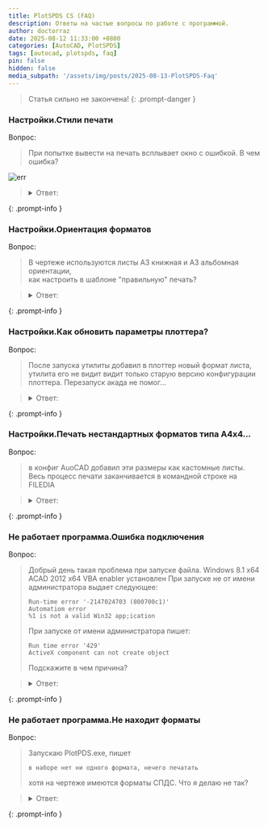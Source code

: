 ```yaml
---
title: PlotSPDS CS (FAQ)
description: Ответы на частые вопросы по работе с программой.
author: doctorraz
date: 2025-08-12 11:33:00 +0800
categories: [AutoCAD, PlotSPDS]
tags: [autocad, plotspds, faq]
pin: false
hidden: false
media_subpath: '/assets/img/posts/2025-08-13-PlotSPDS-Faq'
---
```


> Статья сильно не закончена!
{: .prompt-danger }

 

###  Настройки.Стили печати 

Вопрос:
> При попытке вывести на печать всплывает окно с ошибкой. В чем ошибка?

![err](Err-stb.png)

> <details><summary>Ответ: </summary>
> <p>
> 
> Вы печатаете в <i>именованных</i> стилях, а программа может выводить на печать только в <i>цветозависимых</i>.
> 
> </p>
> </details> 
{: .prompt-info }
 
### Настройки.Ориентация форматов

Вопрос:
> В чертеже используются листы А3 книжная и А3 альбомная ориентации, <br/>
как настроить в шаблоне "правильную" печать?

> <details><summary>Ответ: </summary>
> <p>
> 
> Никаких настроек в шаблоне производить не требуется<br/>
> В шаблоне задается только желательный формат, принтер и стиль печати<br/>
> Масштаб и <i>ориентация</i> определяются автоматически, по свойствам формата
> 
> </p>
> </details> 
{: .prompt-info }

### Настройки.Как обновить параметры плоттера? 

Вопрос:
> После запуска утилиты добавил в плоттер новый формат листа, \
> утилита его не видит видит только старую версию конфигурации плоттера. Перезапуск акада не помог...

> <details><summary>Ответ: </summary>
> <p>
> 
> В окне "Шаблоны" в правом верхнем углу кнопка, так и называется <b>Обновить принтеры</b>
> 
> </p>
> </details> 
{: .prompt-info }


### Настройки.Печать нестандартных форматов типа А4х4...

Вопрос:
> в конфиг AuoCAD добавил эти размеры как кастомные листы.
> Весь процесс печати заканчивается в командной строке на FILEDIA

> <details><summary>Ответ: </summary>
> <p>
> 
> в настройке шаблонов программы надо каждому формату задать принтер, лист и т.д. (один раз)
> Двойным кликом по строке.<br/>
> Шаблонов можно сделать сколько угодно.
> 
> </p>
> </details> 
{: .prompt-info }

 




 

### Не работает программа.Ошибка подключения

Вопрос:
> Добрый день такая проблема при запуске файла.
> Windows 8.1 x64 ACAD 2012 x64 VBA enabler установлен
> При запуске не от имени администратора выдает следующее:
> ```
> Run-time error '-2147024703 (800700c1)'
> Automatiom error
> %1 is not a valid Win32 app;ication
> ```
> При запуске от имени администратора пишет:
> ```
> Run time error '429'
> ActiveX component can not create object
> ```
> Подскажите в чем причина?

> <details><summary>Ответ: </summary>
> <p>
> 
> Происходит это из-за того, что программа не может подключиться к серверу МcCOM2<br/>
> Причин может быть несколько:
> <ol>
> <li> Не запущен СПДС CS <br/>
> - решение: запускать СПДС только родным ярлыком программы.</li>
> <li> Была удалена <br> предыдущая </br> версия СПДС ПОСЛЕ установки более новой версии. <br/>
> - решение: заново зарегистрировать библиотеку МcCOM2.dll, или переустановить СПДС.</li>
> <li> Запускается энаблер СПДС и не позволяет подключиться к серверу МcCOM2. <br/>
> - решение: т.к. у нас есть СПДС, то <i>mcsEnabler</i> не нужен,<br/>
> при закрытом AutoCAD, надо переименовать файл <b>mcsEnabler.dbx</b>, расположенный в <br/>
> <i>c:\Program Files\CSoft\СПДС GraphiCS ХХ\mgХxХХ\mcsEnabler.dbx</i></li>
> <li>Возможно PlotPDS и AutoCAD запущены из под разных учетных записей или с разными правами<br/>
> - решение: 
>     <ol>
>     <li> Прописать каталог программы печати в путях поиска AutoCAD </li>
>     <li> Для запуска программы из среды AutoCAD можно применить такой lisp:<br/>
>     (defun C:пч () (startapp "PlotSPDS.exe") (princ))</li>
>     </ol>
> </li>
>
>
>
> </ol>
> 
> </p>
> </details> 
{: .prompt-info }

### Не работает программа.Не находит форматы

Вопрос:
> Запускаю PlotPDS.exe, пишет 
> ```
> в наборе нет ни одного формата, нечего печатать
>```
> хотя на чертеже имеются форматы СПДС.
> Что я делаю не так?

> <details><summary>Ответ: </summary>
> <p>
> 
> Если при этом нет никаких ошибок и сообщений, а форматы точно есть на чертеже, возможно запущено несколько экземпляров CAD (программа может подключаться только к одному).<br/>
> - решение: оставить в работе один экземпляр CAD
>
> </p>
> </details> 
{: .prompt-info }


 

<!--


Unknown18 января 2016 г. в 10:39
Здравствуйте, Андрей. Спасибо за прогу. Значительно упростила жизнь.
Только вот после праздников перестала запускаться. Не видит СПДС, хотя он запущен и форматы есть. Вот, что выдаёт https://drive.google.com/open?id=1arSfFo-6WEqyqOQROQAiCAI3u9jFzhCFvA

Ответить
Ответы

moleval18 января 2016 г. в 10:57
у меня такое сообщение вылазит если Autocad запущен с двойного клика по файлу. Если Autocad запущен с ярлыка Autocad, либо я ярлыка СПДС такой проблемы нет. Хочу уточнить что СПДС добавлен в автозагрузку (только loader), меню СПДС тоже подгружены.


doctorraz18 января 2016 г. в 19:15
переименовываем файл mcsEnabler.dbx (лежит в папке с СПДС)
Все должно заработать нормально.
=================
При запуске двойным кликом Автокад может запуститься с другим профилем и т.о. СПДС может тупо не стартовать.
Но если mcsEnabler.dbx переименован, то при последующей подгрузке СПДС все должно работать нормально.

 

Ответить

Unknown30 июня 2016 г. в 13:06
акад 12, спдс 8.0.1307 скачал обе последние версии програмульки. одна выдает "в наборе нет ни одного формата нечего печатать", другая ошибку mscomct2.ocx or one of its dependencies not correctly registered: a file is missing or invalid.
в модуле plotspds.ini.main
в строке 570
номер ошибки 339
plotspds будет зкарыт

как с этим бороться?

Ответить
Ответы

doctorraz30 июня 2016 г. в 13:34
Бороться с этим не надо))
<<акад 12, спдс 8.0.1307 скачал обе последние версии програмульки. одна выдает "в наборе нет ни одного формата нечего печатать"
в статье написано, что версия 1.2.30 под СПДС 8.0.ххх не работает - решение обновить СПДС хотя бы до 8.1
<<другая ошибку mscomct2.ocx or one of its dependencies not correctly registered: a file is missing or invalid.
в системе нет или не зарегистрирована библиотека mscomct2.ocx - решение скачать и зарегистрировать библиотеку.

Ответить

Александр Куценко7 июля 2016 г. в 18:03
Нашел еще один момент. Если Автокад запускается посредством двойного клика на файл DWG, а СПДС в последствии подгружается после клика на любой спдс-инструмент, то PlotSPDS выдаёт ошибку "СПДС не запущен! Или с ним нет связи!" Приходится повторно перезапускать автокад, но уже через ярлык СПДС.

Ответить
Ответы

doctorraz7 июля 2016 г. в 18:38
Уже не раз писал здесь и на форумах...
При запуске двойным кликом по файлу с объектами СПДС, сам СПДС не подгружается, а запускается так называемый mcsEnabler, который дает ограниченный доступ к свойствам объектов СПДС.
При вызове команды СПДС, CSСПДС стартует, но в этом случае COM интерфейс к объектам недоступен, поэтому PlotSPDS жалуется, что нет связи.(возможны и другие проблемы с СПДС)
Решение:
1. запускать с ярлыка
2. переименовать файл mcsEnabler.dll (находится в c:\Program Files\CSoft\СПДС GraphiCS 10\mgХХХХ\mcsEnabler.dbx)
==========
ЗЫ иначе непобедимо, по видимому так сисофт защищается (блокирует СОМ, при старте энаблера)

 

Unknown31 августа 2016 г. в 14:49
Андрей, добрый день! ИД: Windows 8.1, AutoCAD 2016, СПДС 10. При добавлении (первичный запуск) или обновлении принтеров для части принтеров, зарегистрированных в системе проявляется следующая ошибка:
Устройство печати =ИМЯ принтера= не будет добавлено в набор!
Ошибка: The remote server machine does not exist or is unavailable
В модуле: PlotSPDS.Utilites.SetDevIni
В строке:310 (а также в строке 440)
Номер ошибки: 462

Ответить
Ответы

doctorraz31 августа 2016 г. в 14:58
Программа не может добавить конфигурацию этого устройства печати в набор.
Скорее всего не сможете напечатать на этом устройстве и руками.
В остальном все должно работать нормально.

Ответить

Unknown22 ноября 2016 г. в 12:15
Андрей, при печати теряется сглаживание, а именно логотип организации к примеру созданный линиями, штриховками и запихнутый в штамп через распознавание печатается ломанными отрезками. Шрифт который поставляет СПДС тоже выводится с небольшим изломом, но уже не только в штампе, но и на чертеже. При печати в штатном dwg принтере такие же проблемы. Настройки акада крутить нужно или дефекты СПДСа?

Ответить
Ответы

doctorraz22 ноября 2016 г. в 12:46
Проверить легко... все взорвать и вывести на печать не запуская СПДС.. Средствами самого АК.
Но осмелюсь предположить, что кто-то в настройках печати поставил черновое качество. Поставить "нормальное" и проверить.
На файлик бы этот взглянуть.

Ответить

Александр Куценко7 декабря 2016 г. в 19:21
Андрей здравствуйте, при печати в ПДФ выдает ошибку. Подскажите как исправить.


(Команда: (command "_script" "C:/Users/Konstr3/AppData/Roaming/PlotSPDS/1.scr")
Введите имя списка листов : C:\Users\Konstr3\AppData\Roaming\PlotSPDS\1.dsd
'D:\WORK\ Горького\ПЕРЕЕЗД\КР-06_Підсилення балки_Зам.1.pdf': Есть ошибки)

Отчет о печати Автокада:

Файл: D:\WORK\ Горького\ПЕРЕЕЗД\КР-06_Підсилення балки_Зам.1.dwg
Категория:
Набор параметров листа:
Имя устройства:
Путь к файлу чертежа:
Формат листа:

ОШИБКА: Устройство не найдено

Ответить
Ответы

doctorraz7 декабря 2016 г. в 21:03
обновить принтеры в программе пробовали?
какой АК? в 2017 вроде не работает. с СПДС11 не тестировалось


Александр Куценко8 декабря 2016 г. в 13:46
Обновлял, и пробовал удалять папку PlotSPDS из Roaming. AutoCAD2016 + СПДС10 64 бит. Единственное что я после установки Автокада удалил все его стандартные плоттеры, но потом DWG в PDF повторно сделал. Может ваша программа привязана к названию принтера и они сейчас не совпадают?


doctorraz8 декабря 2016 г. в 15:47
PlotSPDS имена и настройки плоттеров получает у АК, в себе ничего по умолчанию не хранит.
Проверь публикация и печать средствами АК в PDF работает?, а на на созданный плоттер печатает?
АК использует встроенный DWG to PDF для публикации PDF. Не надо было ничего удалять, максимум .. это спрятать от АК неиспользуемые плоттеры в другую папку.
Уверен, что проблема не в программе, а удаленных плоттерах.. восстанавливай и все заработает


Александр Куценко8 декабря 2016 г. в 20:03
так восстановил же, а печать все равно не идет

Вот список плоттеров из файла SpPlotPlot.ini

[Printer]
0=DWG в PDF.pc3
1=HP 8150
2=HP Z2100
3=HP1220_#3
4=HP1220_#5
5=HP1220_#ing
6=HP1280_#2
7=HP1280_#4
8=Нет

Что не так? почему не печатет в ПДФ ?


Александр Куценко9 декабря 2016 г. в 12:25
Если бы я знал, что нужно сделать, то не стал бы вас тут напрягать.........


doctorraz9 декабря 2016 г. в 13:21
я тебе сразу написал, что надо сделать.. восстановить стандартные принтеры АК!!!
в 2016 немного изменена публикация, там несколько вариантов вывода в PDF при публикации... и Ак2016 там это делает немного по другому.
у меня нет 2016 АК, что бы разобраться с этим вопросом, восстанови что удалил и все заработает.
В логе написано "Устройство не найдено"
При печати в пдф плотспдс не указывает явно принтер, он просто сообщает ак, что нужно вывести в пдф, а АК виртуальный плоттер выбирает сам, этого плоттера в АК нет ты его удалил, поэтому ошибка печати.


freelancer9 декабря 2016 г. в 13:27
vot tut moi ploteri iz 2016 (esli pomogut)
https://www.dropbox.com/sh/s6te9symm1et43a/AAAq3AqevNPRxz_IkudAB6zFa?dl=1


Александр Куценко9 декабря 2016 г. в 14:00
Спасибо вам обоим! Скопировал все принтеры из архива и пачать прошла!


freelancer9 декабря 2016 г. в 14:07
rad shto poluchilosi,
bili i u menea odin raz problemi s failami pecheati(toje udalil/peremestil), posle etogo vsegda dobavleaiu svoi .pc3 faili "odelinoi strokoi".
https://yadi.sk/i/o7cbBla632hqTK

Ответить

Unknown20 декабря 2016 г. в 10:16
Андрей, добрый день! Заметил в About PlotSPDS прописано - Эта копия программы будет работать до 31.12.2016. Отсюда вопрос, после НГ программа работать не будет? Что нужно будет сделать? К этому времени будет выпущена обновленная версия? На самом деле не очень хочется сюрпризов с неработающей программой печати. Так уж повелось, привык с ней работать))).

Ответить

Unknown20 декабря 2016 г. в 10:27
Андрей обещал (при условии, что допилит) демократично подойти к ценовой политике...

Ответить

Unknown4 января 2017 г. в 15:44
Андрей приветствую! Поздравляю с НГ! Здоровья и финансового благополучия желаю!
С новым файлом PlotSPDS возникли сложности при попытке отправить на печать, всплывающее окно оповещает об ошибке - https://drive.google.com/open?id=0B3KF4JA-PbY5Y00zTGJxZzZwTEU.
AutoCAD естественно запускается через - CS Интегратор for AutoCAD.
Где искать проблему?
Спасибо!

Ответить
Ответы

doctorraz6 января 2017 г. в 10:30
Код программы не менялся
Сто раз уже обсуждалось... переименуй энаблер c:\Program Files\CSoft\СПДС GraphiCS 10\mgХХХХ\mcsEnabler.dbx
он запускается и блокирует работу МсСОМ

Ответить

Dmitri27 января 2017 г. в 07:51
У меня autocad 2016? СПДС 10, windows 10, при запуске PlotSPDS.exe дает сообщение об отсутствии связи. Ошибка в модуле PlotSPDS.ini.main, в строке 180, номер ошибки - 429

Ответить
Ответы

doctorraz27 января 2017 г. в 08:09
PlotSPDS не видит АК
Автокад с СПДС'ом запускаешь?

Ответить

Dmitri28 января 2017 г. в 12:40
Вместо (Unknown)
Андрей большое спасибо, программка классно работает. С запуском разобрался.
Как предложение, сделать кнопку выбора для нового пути куда сохранять.

Ответить
Ответы

doctorraz30 января 2017 г. в 10:45
Хорошо, что понравилось...
Идей по улучшению функционала PlotSPDS много, нет времени и стимулов для их реализации.


Dmitri11 февраля 2017 г. в 09:27
Чем могу помочь, если что-то дописать или дизайн или деньгами....


Александр Куценко11 февраля 2017 г. в 11:43
Присоединяюсь к вопросу


doctorraz11 февраля 2017 г. в 12:21
Спасибо!
Донат всегда кстати.

Ответить

Unknown6 февраля 2017 г. в 22:51
делал одно и тоже на работе и дома по настройке нестандартных форматов-на работе все запускается, дома выдает ошибку и не печатает. в чем может быть причина?

Ответить
Ответы

doctorraz7 февраля 2017 г. в 08:17
значит ни одно и то жэ...
какая ошибка? скриншот желательно приложить


Unknown8 февраля 2017 г. в 19:30
http://hkar.ru/NBXF
http://hkar.ru/NBXH
http://hkar.ru/NBXI
http://hkar.ru/NBXJ

какая то еще инфа нужна?


doctorraz11 февраля 2017 г. в 12:17
похоже на AutoCAD 2016 или выше... печать в ПДФ производится на плоттер "AutoCAD PDF (General Documentation)", который по всей видимости удален, надо восстановить этот виртуальный принтер.


Unknown14 февраля 2017 г. в 00:31
в настройках ведь стоит принтер DWG to PDF и автокад 2013 стоит у меня


doctorraz14 февраля 2017 г. в 13:03
однозначно у тебя проблемы с АК, похоже неверно настроил принтер или пытаешься печатать на несуществующий.
Запусти в PlotSPDS в шаблонах "Проверить шаблон"
если не найдет ошибок, то
пришли мне в архиве на почту doctorRAZ@yandex.ru
c:\Users\[ИмяПользователя]\AppData\Roaming\PlotSPDS\ после последней неудачной печати
c:\Users\[ИмяПользователя]\AppData\Roaming\Autodesk\AutoCAD Electrical 2015\R20.0\rus\Plotters\
и лог последней неудачной печати
------------
будем разбираться дальше по почте

Ответить

moleval7 февраля 2017 г. в 12:14
Друзья, переустановил акад, не могу вспомнить как навесить запуск PlotSPDS на кнопку, и куда ложить файлик. Прошу помочь.

Ответить
Ответы

doctorraz7 февраля 2017 г. в 12:22
кнопка или пункт меню:
^C^C(startapp "PlotSPDS")
-----------------
лисп на алиас кнопок:
(defun C:пч()
(startapp "PlotSPDS.exe")
(princ)
)
--------------
положить по пути поиска файлов АК, рабочих, вспомогательных, доверенных

Ответить

moleval7 февраля 2017 г. в 13:02
при запуске с кнопки возвращает - Команда: (startapp "PlotSPDS") nil
при запуске с иконки программы - все нормально

Ответить
Ответы

doctorraz7 февраля 2017 г. в 14:05
прописать папку с PlotSPDS в пути поиска АК
Автокад перезапустить.
или скопировать программу в каталог который уже есть в пути поиска АК
я жэж выше все расписал...


moleval8 февраля 2017 г. в 05:27
спасибо, помогло закидыванием программы в предустановленную доверенную папку
видать на 10-ке винде проблемы с раздачей прав - открывает заданную мной папку только в режиме для чтения

Ответить

Unknown14 февраля 2017 г. в 08:43
сегодня plot spds внезапно выдал вот такую новость http://hkar.ru/NIlG
при том что сначала все делал правильно, а потом вдруг сломался. перезапуск компа, спдс, повторное скачивание вашей чудесной программки не помог(

Ответить
Ответы

doctorraz14 февраля 2017 г. в 09:37
переименуй файл энаблера c:\Program Files\CSoft\СПДС GraphiCS 10\mgХХХХ\mcsEnabler.dbx
он запускается и блокирует работу МсСОМ
-----------
на будущее запускай АК с ярлыка СПДС, а не даблкликом по файлу чертежа

Ответить

freelancer21 марта 2017 г. в 18:38
dobrii deni.
U menea problema, ne pechataetsea nestandartnie listi (A4x3, A4x4...), A3 normalino pechataiutsea.
Pri pechati nestandartnih listov - oshibka
https://yadi.sk/i/Ljv_ep0A3GDLSR
PS.: esti polnii dostup k disk "C" i "D".

Ответить
Ответы

freelancer21 марта 2017 г. в 19:35
Na drugoi PC ta je problema.
thx.


doctorraz28 марта 2017 г. в 19:26
поправил определение форматов в программе.
Скачивайте тестируйте


freelancer28 марта 2017 г. в 21:33
https://yadi.sk/i/nlqz3HXX3GRwHe
toje samoe.
eto toliko u menea ne ranotaet nestandartnie formati? ranishe vse raborali.


doctorraz28 марта 2017 г. в 21:50
где проблемный файл, чертежа?
удалял ли автокадовские принтеры?
что изменил?
----------------------
получается только у тебя,не работает
вспоминай, что изменил.


freelancer29 марта 2017 г. в 16:35
1. liuboi cherteoj.
2. ne udaleal.
3. izmenil moi .pc3 file, no toliko odin format - a tut vse ne rabotaiut.
PS. esli nestandartnii format najimaiu "vpisati" v drugoi standartnii format to rabotaet.


doctorraz29 марта 2017 г. в 20:37
у меня по фото проблема лечить всегда была, а со слов тем более не могу..
давай с чего-нибудь начнем:
Версия автокад
версия спдс
файл чертежа который не печатается
файлы принтеров c:\Users\юзер\AppData\Roaming\Autodesk\AutoCAD 2015\R20.0\rus\Plotters\
файлы c:\Users\юзер\AppData\Roaming\PlotSPDS\
-----------
не печатает вообще, или только пдф или на жэлезный?
---------------------
но коль у всех работает, а у тебя нет, вывод один, проблема рукотворная


freelancer29 марта 2017 г. в 23:28
1. autocad 2016 (v 2013 toje);
2. spds 10.0.1853 (pochti kak u vseh);
3. esti
4. https://yadi.sk/i/KxJWtztX3GU7Cx
5. esti
https://yadi.sk/d/WJXpMuA03GU7bd

ne pechataet toliko cherez PlotSPDS, v obichnom "CTRL+P" vseo OK.
PS. U menea bil gliuc kakoito mejdu project studio i SPDS i s teh por oni vmeste(v tu je versiu autocad) uje ne rabotaiut i PlotSPDS toje ne pechataet nestandartnie formati.



doctorraz30 марта 2017 г. в 08:42
попробуй из вкладки шаблоны "обновить принтеры", а потом "проверить шаблоны"
Похоже он не находит принтер R_DWF
его нет в Plotters - from C.
Настрой для пробы на другой принтер.


freelancer30 марта 2017 г. в 22:38
obnovil, proveril - toje samoe.
kak ne nahodit esli ea cherez nevo pechataiu standartnie formati.
v ploters from C netu, evo tam i nebilo, ea vsegda dodavleaiu novii puti dlea svoih printerov(uje 5 let tak delaiu).
ea daje delal novii .pc3 i .pmp file i toje ne rabotaet.
Poka ne razberusi budu pechatati nestandartnie formati "rukami"(cherez CTRL*P).


doctorraz1 апреля 2017 г. в 21:11
На других принтерах то жэ самое?


freelancer1 апреля 2017 г. в 21:25
da, pechatati nestantandartnie formati na liboi printer ne rabotaet.
Daje sheas proboval na chistuiu sistemu.
https://yadi.sk/i/ObCZbia13GYzMk
https://yadi.sk/i/5ksU89C23GYzRe


doctorraz3 апреля 2017 г. в 18:45
Он тебе русским языком по английски пишет "The plotters folder read only:!!!"
Нет прав записи у АК на папки плоттеров.


freelancer4 апреля 2017 г. в 05:54
spasibo za pomoshi.
- kak ea hotel reshiti problemu:
dobavil puti failov pechati vezde gde toliko mojno v autocad - ne pomogalo.
- kak reshil:
postavil svoi faili pechati v "C:\Users\DEEMA\appdata\roaming\autodesk\autocad 2016\r20.1\enu\plotters" i rabotaet.
pochemuto kajdii raz pered pechatiu nujno obnovleati printeri shtob pechatal.

PS: Za vremea ispolizovania PLOTSPDS.exe takogo nebilo.


freelancer14 апреля 2017 г. в 14:41
eheo odna problema, ne nahodit formati.
navernoe eto toliko u menea tak.
https://youtu.be/WPGeqgQXiH0


doctorraz14 апреля 2017 г. в 15:38
какие версии разрядность АК, СПДС?
Не находит форматы в конкретном файле или вообще во всех файлах? Пришли мне файл в котором не находит форматы

Ответить

Unknown3 мая 2017 г. в 04:22
Добрый день Андрей!
Для NanoCAD SPDS есть такая возможность?

Ответить
Ответы

doctorraz3 мая 2017 г. в 08:45
Добрый день, Александр!
Нет для NanoCAD SPDS такой возможности нет.

Ответить

Александр Куценко8 августа 2017 г. в 14:57
Андрей здравствуйте! Столкнулся с такой прроблемой. Если необходимость печать в PDF большое количество листов. Если листы расположены в одну строку, все нормально. Но когда листы расположены в несколько строк, например 4 строки по 4 листа в одной строке и пронумерованы последовательно, то в результирующем PDF они перемешаны полностью рандомно. Тоесть вобще никой последовательности нет. 1 лист может быть на 9 месте, например. В программе в боксе "Как сортировать" стоит "LR->UD" Подскажите что делаю не так?

Ответить
Ответы

Александр Куценко8 августа 2017 г. в 15:37
Сделал тестовый файлик и результат создания PDF
https://drive.google.com/open?id=0B9Lc8XKKy5egTnBmOTVCamxrY2s


doctorraz21 августа 2017 г. в 09:48
Дело в том, что программа сортирует форматы относительно точки вставки (левый нижний угол)
Поэтому для корректной сортировки форматы должны располагаться по одной линии (ось Х) относительно точки вставки.
Можно в несколько рядов
см. пример https://yadi.sk/d/_-xFmWil3MBZeS


Александр Куценко21 августа 2017 г. в 10:46
Андрей, вы наверно не смотрели мой файл. В пределах одного листа у меня форматы так и расположены аккуратно в ряд. И при печати только одного layout проблемы нет, все по порядочку в ПДФ и попадает. Проблема возникает при печати полного документа состоящего из нескольких листов.


doctorraz21 августа 2017 г. в 11:45
По разным лайоутам сортировка слева направо не получается (у каждого листа своя система координат)
Проставьте номера листов в штампах, при печати выберите "Шифр лист"
Если в штампе будут заполнено поле обозначение, то дополнительно возможна разбивка ПДФ по разделам "Раздел-> файл", т.е. спецификации и прочее отдельными файлами.
либо "Все->файл", тогда весь документ выйдет одним файлом пдф


Александр Куценко21 августа 2017 г. в 11:49
Спасибо за ответ. К сожаление мне не подходит стандартный штам СПДС, мне приходится создавать собственный из обычных линий и текста, а это исключает наличии каких-либо динамических полей и соответственно возможности их заполнение.


doctorraz21 августа 2017 г. в 12:07
Что мешает сделать свой нестандартный штамп и привязать его в базе СПДС к формату?
https://www.youtube.com/watch?v=psS5f_zhMvE
https://www.youtube.com/watch?v=90IqPQaS7ck

Ответить

Unknown23 августа 2017 г. в 05:56
СПДС не запущен! Или с ним нет связи!
Ошибка: Automation error %1 is not valid Win32 application/
В модуле: PlotSPDS/ini/Main
В строке:240
Номер ошибка:-2147024703
PlotSPDS будет закрыт!

ОС: Windows 10
AutoCAD 2014, SPDS 10.

Ответить
Ответы

doctorraz24 августа 2017 г. в 09:41
По всей видимости СПДС Object Enabler стартует раньше ядра СПДС, что и приводит к невозможности работы программы.
Причины и решения описаны в комментариях, выше.
Если остались еще вопросы, пишите мне на почту.

Ответить

Unknown7 сентября 2017 г. в 17:58
Здравствуйте. PlotSPDS 1.2.33, Autocad 2016 СПДС 10. При печати через PDFCreator и просмотре файла через Foxit PhantomPDF вокруг текста появляются рамки. Подозреваю, что фантом распознает текст как комментарии. Раньше такого не было.
Скрытие комментариев в фантоме одноразово решает проблему.

Ответить

moleval7 сентября 2017 г. в 19:28
попробуй переменную EPDFSHX сделать 0

Ответить
Ответы

Unknown21 сентября 2017 г. в 15:42
Спасибо, помогло

Ответить

Unknown14 марта 2018 г. в 12:28
AutoCAD не запущен! Или с ним нет связи!
Ошибка: ActiveX component can't create object
В модуле: PlotSPDS.Ini.Main
В строке: 180
Номер ошибки: 429
PlotSPDS будет закрыт!

ОС: Windows 10
AutoCAD 2016, SPDS 10.

Ответить
Ответы

doctorraz16 марта 2018 г. в 15:44
Программа не может подключиться к AutoCAD.
К сожалению на Win10 протестировать возможности нет.
Возможно, причина в некорректной регистрации библиотек AutoCAD при его установке удалении.

Ответить

Александр Куценко16 марта 2018 г. в 15:17
Андрей здравствуйте! Подскажите почему сортировка в данном файле происходит в порядке 2-3-1 ?? Что делаю не так?

https://drive.google.com/open?id=1IZSqiu7gePO35JcvNbts56bmTxyx72Ue
https://drive.google.com/open?id=1luxnJB2J7Fje4Bq_Zp-a8V-VEd_2HLdO

Ответить
Ответы

Александр Куценко16 марта 2018 г. в 15:18
Имею в виду сортировка листов при печати.
Вот к примеру получившийся ПДФ:
https://drive.google.com/open?id=1F3RmI3DSbx0gKp2etcGqAfNo_p66RsFz


doctorraz16 марта 2018 г. в 15:40
Что печатать? выберите "активную вкладку"
Очевидно, что при печати со всего документа, сортировка по координатам смысла не имеет, надо будет поправить
Спасибо.


Александр Куценко16 марта 2018 г. в 16:06
Да, с параметром "активная вкладка" сортирует правильно. Спасибо.

Ответить

Александр Куценко27 апреля 2018 г. в 21:15
Андрей здравствуйте,
Нашел еще вот что. При попытке указать на счетчике копий- 2 и более, после отработки публикации, печати не происходит. К принтеру в очередь ничего не попадает. Печать нескольких копий с диалога печати автокада и других программ проходит нормально.

UPD: Пробовал на нескольких принтерах и 2-х плоттерах, не печатает нигде.

Ответить
Ответы

doctorraz4 мая 2018 г. в 12:10
Печать в программе идет через публикацию, в 2016 АК что-то поменяли и он игнорирует количество копий заданное в файле dsd.
Буду разбираться, но не сейчас. Пока АсИс ((

Ответить

Денис16 декабря 2018 г. в 05:00
Добрый день!
Подскажите как работать с нестандартными размерами листа, создал в СПДС удлиненный А2 и в принтере создал такого же размера, как настроить чтобы программа сопоставляла их и корректно выводила на печать?
спасибо

Ответить
Ответы

doctorraz17 декабря 2018 г. в 10:29
запускаете программу (при запущенном АК и СПДС)
заходите в шаблоны
жмете кнопку обновить принтеры
потом в нужном шаблоне выбираете принтер и формат листа, такж е делаете остальные настройки.. масштаб, стиль печати, смещение

Ответить

Unknown19 декабря 2018 г. в 22:50
Добрый вечер! Спасибо Вам большое, за возможность и быстрой и без проблемной печати из модели, всеми нами любимой программы AutoCAD. Все работает быстро и четка, без нареканий!
Как Вас можно отблагодарить? Кнопка в начале страницы у меня почему-то не работает - пишет, что не указал сумму, но самого поля нет! Адблок и т.д. отключены?

Ответить
Ответы

doctorraz20 декабря 2018 г. в 14:19
Спасибо, что подсказали.
Починил, проверяйте

Ответить

freelancer9 января 2019 г. в 19:25
tak kak srok zakonchilsea - skachal opeati.
Dumaiu nado delati programu platnoi - mi poliubomu podseli na neio :)

Ответить
Ответы

doctorraz9 января 2019 г. в 19:33
кто мешает.. в теме программы и слева спойлер на донат..
мощный стимул для разработчика, я ведь для себя делал, просто поделился.. и ни разу не программист и не работа это моя, поделился тем, что сделал..
но все приходят сюда, когда программа перестала работать..
улучшить мысли есть.. стимула нет, кто помог ресурсу тем тоже помог, как мог..
пока вот так.)))


freelancer9 января 2019 г. в 22:44
poneal, postoraiusi.


doctorraz10 января 2019 г. в 07:56
Спасибо


Aleks13 января 2019 г. в 22:22
Большое спасибо + небольшая помощь на развитие!! Ваша программа сэкономила мне кучу времени и огромное количество нервных клеток при выводе на печать 200 листов!!))


doctorraz14 января 2019 г. в 08:28
Спасибо!

Ответить

Александр Куценко11 марта 2019 г. в 13:50
Андрей, здравствуйте. Каждый раз при изменении версии сталкиваюсь с одной и той же ошибкой:
https://drive.google.com/open?id=1JwBBOk8UcK5jo50QJmltYEb2Npns1gX0
Удалил старый ЕХЕшник, на его место скопировал новый, при запуске получаю ошибку. Что делаю не так?

Ответить
Ответы

doctorraz11 марта 2019 г. в 14:02
Странно, ругается только при первом запуске?
Может свойства-> разблокировать?


Александр Куценко11 марта 2019 г. в 14:51
Экзешник не заблокирован. При попытке запуска с правами администратора ошибка меняется на "Автокад не запушен или ...". Перезапуск всего не помогает. Помогает лишь запуск с любой другой папки.


doctorraz12 марта 2019 г. в 09:21
>При попытке запуска с правами администратора ошибка меняется на "Автокад не запушен или ..."
так и должно быть, если программы запущены из под разных пользователей, так работает Win
-----------
>Помогает лишь запуск с любой другой папки.
а вот это очень странно((( Антивирус, версия Win, может еще какие особенности???
больше ни у кого такое пока не встречалось...


Александр Куценко12 марта 2019 г. в 14:40
Win10x64, AutoCAD2016RUS, Антивир стандартный от Майкрософт.
Если никто не отписывается, это не означает, что не встречалось.


doctorraz13 марта 2019 г. в 10:28
>>Если никто не отписывается, это не означает, что не встречалось.
Конечно встречалось
https://support.microsoft.com/ru-ru/help/327245/runtime-error-91-object-variable-or-with-block-variable-not-set-error
-----------
попробуйте эту сборку.. https://yadi.sk/d/bKkbgODQGtTiow


Юрий16 марта 2019 г. в 12:12
Добрый день, столкнулся с аналогичной проблемой. Другая сборка не помогла. Запуск с других папок также. Ищу решение в сети (пока безуспешно)


doctorraz16 марта 2019 г. в 16:27
с аналогичной это какой?
сделать инсталятор нет проблем но тогда будет неудобно другим нескольким тысячам пользователей..
ищите проблемы в настройках своей операционки


doctorraz17 марта 2019 г. в 08:43
все же надо больше данных, какие еще автокады стоят? есть ли продукты нанософт и лучше напишите на почту, здесь в комментариях опять подходит к лимиту 200 сообщений, придется чистить.


Юрий17 марта 2019 г. в 23:22
Прочитал внимательно все комментарии и помогло переименование файла Enabler. В который раз Вам спасибо.

Ответить

Денис1 августа 2019 г. в 07:25
Добрый день! все прекрасно работало, внезапно появилась такая ошибка
Ошибка "text" property is read-only
В модуле PlotSPDS.wndPlot.Form_Load
В строке 410
Номер ошибки 383
Autocad 2015 x64 + СПДС 10 x64
В чем может быть проблема? спасибо

Ответить
Ответы

doctorraz1 августа 2019 г. в 07:37
По всей видимости был удален шаблон печати или программа его не находит (скорее всего после аварийного или некорректного завершения работы программы)
В этом случае выпадающий список "Шаблон" будет пустой
Надо открыть список выбрать любой доступный шаблон и выйти из программы либо запустить печать.
Впоследствии ошибка не должна повториться.


Денис1 августа 2019 г. в 07:47
Точно! Спасибо! мог бы и сам догадаться))

Ответить

Aleks10 марта 2020 г. в 09:20
Андрей, спасибо за Ваш труд! Вашей программе просто цены нет!! поэтому готов регулярно дарить посильную сумму.

Ответить
Ответы

doctorraz10 марта 2020 г. в 09:23
Спасибо большое!
Напишите мне на почту, у меня для Вас то же есть презент))

Ответить

moleval10 марта 2020 г. в 09:59
Тоже поддержу)

Ответить
Ответы

doctorraz10 марта 2020 г. в 20:48
Спасибо!

Ответить

Денис17 марта 2020 г. в 05:53
Добрый день!
Хмм.. "Приложение просмотра файлов ПДФ не установлено", чтобы это могло быть..
Акробат есть, PDF exchange есть, подскажите пожалуйста!

Ответить
Ответы

doctorraz17 марта 2020 г. в 08:06
Если просто вывести на печать средствами AutoCAD DWG to PDF файл PDF откроется?
В любом случае PlotSPDS отношения к этому не имеет, проверяйте ассоциации файлов PDF в системе.


Денис18 марта 2020 г. в 04:12
Да, так все открывает! Спасибо! надо искать причину

Ответить

Денис7 июня 2020 г. в 14:15
Добрый день!
А есть ли какая нибудь инструкция как научить программу печатать нестандартные размеры листов?

Ответить
Ответы

doctorraz7 июня 2020 г. в 14:25
Печатает форматы в соответствии с ГОСТ 2.301-68
Основные и производные форматы.
Что Вы понимаете под нестандартными форматами?

Ответить

Денис8 июня 2020 г. в 08:50
Например длинные А3 размерами 594х297, 594 это для того чтобы вписать в рулон шириной 594 мм.
Пробовал создавать новый формат в СПДС такого размера, нестандартный лист в DWG to PDF, но не получается чтобы программа их сопоставляла.

Ответить
Ответы

doctorraz8 июня 2020 г. в 09:10
не бывает таких форматов по http://docs.cntd.ru/document/gost-2-301-68-eskd
Пришлите мне на почту, что не получается.
Не вижу смысла добавлять в программу функционал назначения произвольного формата (не по ГОСТ)

Ответить

Sokolov1 июля 2020 г. в 17:15
Добрый день, подскажите пожалуйста PlotSPDS для AutoCAD 2008-2016 + СПДС CS 7, 8.0 не запускается, не подскажите в чем может быть дело?
(Эта копия программы работает некорректно!!! необходимо обновление с сайта разработчика)
Это тоже закончилась лицензия?

Ответить
Ответы

doctorraz1 июля 2020 г. в 20:50
Проблема в том, что об отказе поддержки СПДС 8.0 и древнее я оповестил еще три года назад.
По возможности (при наличии времени) в ближайшие дни сделаю продление печати под древние СПДС до НГ.
Впоследствии продлений не будет.
Если кому очень нужно пишите мне на почту, будем решать в индивидуальном порядке.

Ответить

Fair437 октября 2020 г. в 10:33
Здравствуйте!

Проблема в следующей ошибке: "СПДПС не запущен (хотя он запущен) или нет с ним связи! Ошибка: %1 не является приложением Win32. В модуле: PlotSPDS.ini.Main; В строке: 330; Номер ошибки: -2147024703"

Ответить
Ответы

doctorraz7 октября 2020 г. в 10:38
Происходит это из-за того, что программа не может подключиться к серверу МcCOM2
Причин может быть несколько:
1. Не запущен СПДС CS - решение: запускать СПДС только родным ярлыком программы.
2. Была удалена версия СПДС после установки новой. - решение: заново перерегистрировать библиотеку МcCOM2.dll, или переустановить СПДС.
3.Запускается энаблер СПДС и не позволяет подключиться к серверу МcCOM2. -- решение: т.к. у нас есть СПДС, то энаблер не нужен, переименовать файл mcsEnabler.dbx, расположенный в c:\Program Files\CSoft\СПДС GraphiCS ХХ\mgХxХХ\mcsEnabler.dbx, либо опять таки не запускать AutoCAD кликом по файлу, а с родного ярлыка СПДС

Ответить

doctorraz3 ноября 2020 г. в 07:51
Настройте шаблоны печати.
Если не получится напишите мне на почту

Ответить

Анонимный25 февраля 2021 г. в 10:43
Добрый день! Программа отличная и всегда хорошо работала. Но сейчас появилась проблема, не печатает выноски СПДС. Остальные объекты СПДС печатаются. AutoCAD 2020 + SPDS 2021

Ответить
Ответы

doctorraz25 февраля 2021 г. в 10:48
Пришлите мне на почту:
Файл который не печатается dwg
Файл где не напечатались выноски PDF
Сразу после неудачной печати заархивируйте папку c:\Users\[User]\AppData\Roaming\PlotSPDS\ и то же в письмо
Также заархивируйте и пришлите папку c:\Users\razygraevaa\AppData\Roaming\Autodesk\AutoCAD 2020\R22.0\rus\Plotters\
Буду разбираться


Unknown30 мая 2021 г. в 18:38
Мне помогло - возврат к стандартным настройкам СПДС GraphiCS 21.

Ответить

Burm4 мая 2021 г. в 13:24
Ошибка:Subscript out of range
В модуле PlotSPDS.Uils_ModCLS.GetArrKeyVal
Номер ошибки: 9

Ответить
Ответы

Андрей4 мая 2021 г. в 13:42
Возможно некорректно удален шаблон.
Если повторяется пишите мне на почту. Будем чинить


Burm4 мая 2021 г. в 21:24
Добрый вечер! Решить проблему удалось своими силами: spds ругался на мастера установки плоттеров и т.п. в папках где лежат шаблоны, удалила их и все заработало

Ответить

Sokolov10 ноября 2021 г. в 16:53
Добрый день. Можно обновить Plot SPDS?

Ответить
Ответы

Андрей10 ноября 2021 г. в 20:02
Обновление выйдет в конце этой или следующей недели.
Кто хочет печатать сейчас, со мной связались по почте и пользуются PlotSPDS без ограничений

Ответить

Sokolov15 ноября 2021 г. в 08:49
Здравствуйте, я так понимаю программу вы обновлять и поддерживать больше не будете?

Ответить
Ответы

doctorraz15 ноября 2021 г. в 08:53
Не правильно понимаете.
Поддержка и обновление программы будет осуществляться, как прежде.
Просто теперь срок использования триала будет все меньше.
Кто оказал поддержку проекту этих перерывов даже не заметил.

Ответить

Антон18 февраля 2022 г. в 11:58
Можно ли адаптировать ПЛОТСПДС для ZWCAD 2021 с СПДС GraphiCS 2022 ?

Ответить
Ответы

Андрей18 февраля 2022 г. в 15:29
Можно, но сейчас занимаюсь PlotSPDS для nanoCAD СПДС

Ответить

Анонимный21 августа 2022 г. в 20:42
Здравствуйте! Почему пишет СПДС не запущен! Автокад 2021, СПДС 2021

Ответить
Ответы

Андрей22 августа 2022 г. в 11:13
Запускать АК с ярлыка СПДС,а не даблкликос по файлу чертежа
Или
переименуй энаблер c:\Program Files\CSoft\СПДС GraphiCS 10\mgХХХХ\mcsEnabler.dbx
он запускается и блокирует работу МсСОМ

Ответить

Юлия5 сентября 2022 г. в 08:56
Здравствуйте!
Ошибка: Неверный ввод
В модуле: PlotSPDS.lni.Findfrmt
В строке: 840
Номер ошибки: -2145386493

Ответить
Ответы

Анонимный14 октября 2022 г. в 21:25
Добрый день! Такая же ошибка 14.10.2022


doctorraz10 ноября 2022 г. в 21:28
Пофиксена бага с созданием первого шаблона.
Скачайте с ядиска новую бету или обновите свою по интернету.
У кого похожие ошибки, удалите каталог c:\Users\Пользователь\AppData\Roaming\PlotSPDS\ и перезапустите программу.

Ответить

Андрей30 декабря 2022 г. в 16:03
Встроенный защитник Win10 находит вирус.
Обнаружено: Trojan:Script/Wacatac.B!ml

Ответить
Ответы

doctorraz30 декабря 2022 г. в 20:54
Проверь на virustotal
Если и там найдет можно ж не пользоваться

Ответить

Анонимный19 января 2023 г. в 19:24
Андрей, приветствую. Вопрос следующего характера, файл .dwg находится и редактируется на сетевом диске (локальная сеть), PlotSPDS не хочет его распечатывать в .pdf. Есть какие то решения, кроме переноса файла на компьютер?

Ответить
Ответы

Андрей19 января 2023 г. в 22:17
Подкдючай сетевой ресурс, как виртуальный диск (subst)
И открывай dwg с этого виртуального диска, должно получиться


Анонимный20 января 2023 г. в 12:53
Андрей, спасибо! Всё работает как надо 👍👍👍

Ответить

-->

